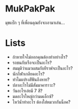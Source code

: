 # MukPakPak
มุขแป๊ก ๆ ที่เพื่อนคุณยังจะเอามาเล่น...

# Lists 
- ถ้าหายใจไม่ออกคุณต้องทำอย่างไร?
- รถชนกับเรือจะเป็นอะไร?
- สมมุติว่าแมวผสมกับยีราฟจะเป็นอะไร?
- นักกีฬาเกลียดอะไร?
- ทำไมแปรงสีฟันถึงหาย?
- ปลาอะไรไม่มีสัมมาคาราวะ?
- วันอะไรเอ่ยมี 7 สี?
- มดอะไรใหญ่กว่ามดเอ็กซ์?
- ไหว้น้ำท่าอะไร ต้องใส่หมวกกันน็อค?
